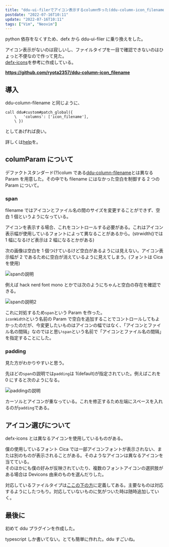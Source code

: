 ```yaml
---
title: "ddu-ui-filerでアイコン表示するcolumn作った(ddu-column-icon_filename)"
postdate: "2022-07-16T10:11"
update: "2022-07-16T10:11"
tags: ["Vim", "Neovim"]
---
```


python 依存をなくすため、defx から ddu-ui-filer に乗り換えをした。

アイコン表示がないのは寂しいし、ファイルタイプを一目で確認できないのはひょっと不便なので作って見た。  
[defx-icons](https://github.com/kristijanhusak/defx-icons)を参考に作成している。

**https://github.com/ryota2357/ddu-column-icon_filename**

## 導入

ddu-column-filename と同じように、

```vim
call ddu#custom#patch_global({
    \   'columns': ['icon_filename'],
    \ })
```

としてあげれば良い。

詳しくは[help](https://github.com/ryota2357/ddu-column-icon_filename/blob/main/doc/ddu-column-icon_filename.txt)を。

## columParam について

デファクトスタンダード(?)colum である[ddu-column-filename](https://github.com/Shougo/ddu-column-filename)とは異なる Param を用意した。その中でも filename にはなかった空白を制御する 2 つの Param について。

### span

filename ではアイコンとファイル名の間のサイズを変更することができず、空白 1 個というようになっている。

アイコンを表示する場合、これをコントロールする必要がある。これはアイコン表示幅が使用しているフォントによって異なることがあるから。(strwidth()では 1 幅になるけど表示は 2 幅になるとかがある)

次の画像は空白を 1 個つけているけど空白があるようには見えない。アイコン表示幅が 2 であるために空白が消えているように見えてしまう。(フォントは Cica を使用)

![spanの説明](param-span1.png)

例えば hack nerd font mono とかでは次のようにちゃんと空白の存在を確認できる。

![spanの説明2](param-sapn-font.png)

これに対処するため`span`という Param を作った。  
`iconWidth`という名前の Param で空白を追加することでコントロールしてもよかったのだが、今変更したいものはアイコンの幅ではなく、「アイコンとファイル名の間隔」なのではと思い`span`という名前で「アイコンとファイル名の間隔」を指定することにした。

### padding

見た方がわかりやすいと思う。

先ほどの`span`の説明では`padding`は 1(default)が指定されていた。例えばこれを 0 にすると次のようになる。

![paddingの説明](param-padding0.png)

カーソルとアイコンが重なっている。これを修正するため左端にスペースを入れるのが`padding`である。

## アイコン選びについて

defx-icons とは異なるアイコンを使用しているものがある。

僕の使用しているフォント Cica では一部アイコンフォントが表示されない、または別のものが表示されることがある。そのようなアイコンは異なるアイコンを当てている。  
そのほかにも僕の好みが反映されていたり、複数のフォントアイコンの選択肢がある場合は Devicons 由来のものを選んだりした。

対応しているファイルタイプは[ここの下の方](https://github.com/ryota2357/ddu-column-icon_filename/blob/main/denops/%40ddu-columns/icon_filename.ts)に定義してある。主要なものは対応するようにしたつもり。対応していないものに気がついた時は随時追加していく。

## 最後に

初めて ddu プラグインを作成した。

typescript しか書いてない。とても簡単に作れた。ddu すごいね。
